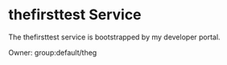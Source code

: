# thefirsttest Service

The thefirsttest service is bootstrapped by my developer portal.

Owner: group:default/theg
